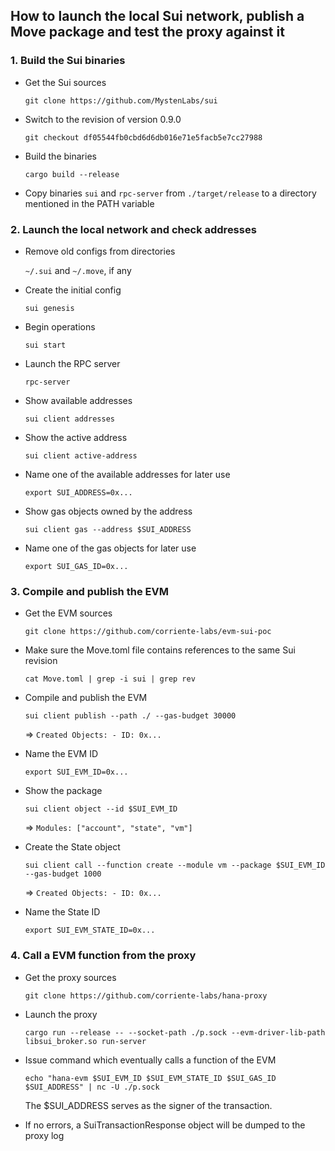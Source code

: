 ## How to launch the local Sui network, publish a Move package and test the proxy against it

### 1. Build the Sui binaries

* Get the Sui sources

  `git clone https://github.com/MystenLabs/sui`

* Switch to the revision of version 0.9.0

  `git checkout df05544fb0cbd6d6db016e71e5facb5e7cc27988`

* Build the binaries

  `cargo build --release`

* Copy binaries `sui` and `rpc-server` from `./target/release` to a directory mentioned in the PATH variable

### 2. Launch the local network and check addresses

* Remove old configs from directories

  `~/.sui` and `~/.move`, if any

* Create the initial config

  `sui genesis`

* Begin operations

  `sui start`

* Launch the RPC server

  `rpc-server`

* Show available addresses

  `sui client addresses`

* Show the active address

  `sui client active-address`

* Name one of the available addresses for later use

  `export SUI_ADDRESS=0x...`

* Show gas objects owned by the address

  `sui client gas --address $SUI_ADDRESS`

* Name one of the gas objects for later use

  `export SUI_GAS_ID=0x...`

### 3. Compile and publish the EVM

* Get the EVM sources

  `git clone https://github.com/corriente-labs/evm-sui-poc`

* Make sure the Move.toml file contains references to the same Sui revision

  `cat Move.toml | grep -i sui | grep rev`

* Compile and publish the EVM

  `sui client publish --path ./ --gas-budget 30000`
  
  => `Created Objects: - ID: 0x...`

* Name the EVM ID

  `export SUI_EVM_ID=0x...`

* Show the package

  `sui client object --id $SUI_EVM_ID`
  
  => `Modules: ["account", "state", "vm"]`

* Create the State object

  `sui client call --function create --module vm --package $SUI_EVM_ID --gas-budget 1000`
  
  => `Created Objects: - ID: 0x...`

* Name the State ID

  `export SUI_EVM_STATE_ID=0x...`

### 4. Call a EVM function from the proxy

* Get the proxy sources

  `git clone https://github.com/corriente-labs/hana-proxy`

* Launch the proxy

  `cargo run --release -- --socket-path ./p.sock --evm-driver-lib-path libsui_broker.so run-server`

* Issue command which eventually calls a function of the EVM

  `echo "hana-evm $SUI_EVM_ID $SUI_EVM_STATE_ID $SUI_GAS_ID $SUI_ADDRESS" | nc -U ./p.sock`

  The $SUI_ADDRESS serves as the signer of the transaction.

* If no errors, a SuiTransactionResponse object will be dumped to the proxy log
